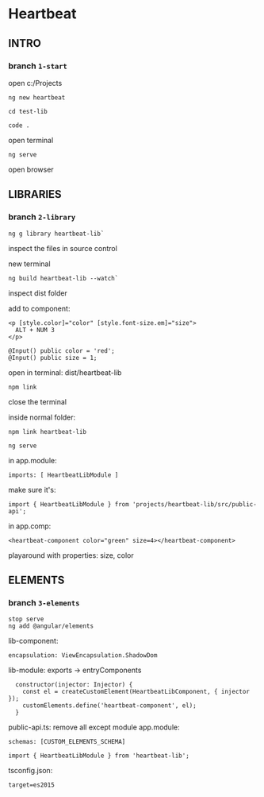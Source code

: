 # Heartbeat

## INTRO
### branch `1-start`

open c:/Projects
````
ng new heartbeat

cd test-lib

code .
````
open terminal 
````
ng serve
````
open browser 

## LIBRARIES
### branch `2-library`
````
ng g library heartbeat-lib`
````
inspect the files in source control

new terminal
````
ng build heartbeat-lib --watch`
````
inspect dist folder

add to component:
````
<p [style.color]="color" [style.font-size.em]="size">
  ALT + NUM 3
</p>

@Input() public color = 'red';
@Input() public size = 1;
````
open in terminal: dist/heartbeat-lib
````
npm link
````
close the terminal

inside normal folder:
````
npm link heartbeat-lib

ng serve
````
in app.module:
````
imports: [ HeartbeatLibModule ]
````

make sure it's:
````
import { HeartbeatLibModule } from 'projects/heartbeat-lib/src/public-api';
````
in app.comp:
````
<heartbeat-component color="green" size=4></heartbeat-component> 
````
playaround with properties: size, color

## ELEMENTS
### branch `3-elements`

````
stop serve
ng add @angular/elements
````

lib-component: 
````
encapsulation: ViewEncapsulation.ShadowDom
````
lib-module: exports -> entryComponents
````
  constructor(injector: Injector) {
    const el = createCustomElement(HeartbeatLibComponent, { injector });
    customElements.define('heartbeat-component', el);
  }
````
public-api.ts: remove all except module
app.module: 
````
schemas: [CUSTOM_ELEMENTS_SCHEMA]

import { HeartbeatLibModule } from 'heartbeat-lib';
````
tsconfig.json: 
````
target=es2015
````

